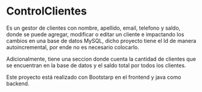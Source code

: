 # ControlClientes

Es un gestor de clientes con nombre, apellido, email, telefono y saldo,
donde se puede agregar, modificar o editar un cliente e impactando los cambios en una base 
de datos MySQL, dicho proyecto tiene el Id de manera autoincremental, por ende no es
necesario colocarlo.

Adicionalmente, tiene una seccion donde cuenta la cantidad de clientes que se encuentran 
en la base de datos y el saldo total por todos los clientes.

Este proyecto está realizado con Bootstarp en el frontend y java como backend.

